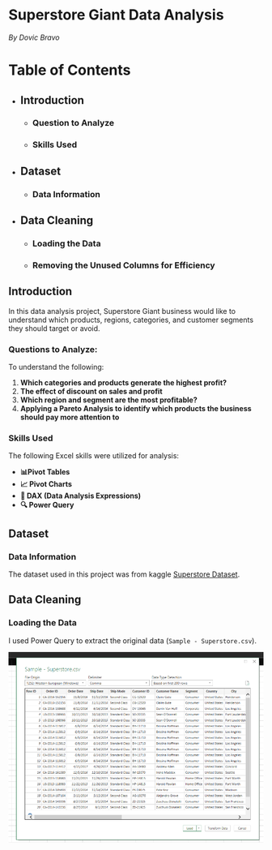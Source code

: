 # Superstore Giant Data Analysis

*By Dovic Bravo*

# Table of Contents

- ## Introduction
  - ### Question to Analyze
  - ### Skills Used
- ## Dataset
  - ### Data Information
- ## Data Cleaning
  - ### Loading the Data
  - ### Removing the Unused Columns for Efficiency

## Introduction 

In this data analysis project, Superstore Giant business would like to understand which products, regions, categories, and customer segments they should target or avoid.

### Questions to Analyze:

To understand the following:

1. **Which categories and products generate the highest profit?**
2. **The effect of discount on sales and profit**
3. **Which region and segment are the most profitable?**
4. **Applying a Pareto Analysis to identify which products the business should pay more attention to**

### Skills Used

The following Excel skills were utilized for analysis:

- **📊Pivot Tables**
- **📈 Pivot Charts**
- **🧮 DAX (Data Analysis Expressions)**
- **🔍 Power Query**

## Dataset

### Data Information

The dataset used in this project was from kaggle [Superstore Dataset](https://www.kaggle.com/datasets/vivek468/superstore-dataset-final).

## Data Cleaning

### Loading the Data

I used Power Query to extract the original data (`Sample - Superstore.csv`).

![ETL.png](/ImagesSuperstore/ETL.png)
